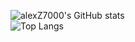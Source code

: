 ![alexZ7000's GitHub stats](https://github-readme-stats.vercel.app/api?username=alexZ7000&show_icons=true&theme=radical)
<br />
![Top Langs](https://github-readme-stats.vercel.app/api/top-langs/?username=alexZ7000&show_icons=true&theme=radical&size_weight=0.4&count_weight=0.4)



